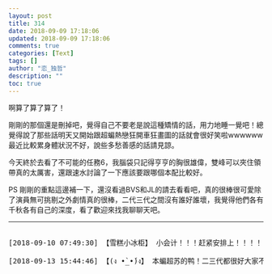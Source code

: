 ```yaml
---
layout: post
title: 314
date: 2018-09-09 17:18:06
updated: 2018-09-09 17:18:06
comments: true
categories: [Text]
tags: []
author: "恋_独哲"
description: ""
toc: true
---
```


<p dir="ltr"  >啊算了算了算了！</p> 
<p dir="ltr"  >剛剛的那個還是刪掉吧，覺得自己不要老是說這種矯情的話，用力地睡一覺吧！總覺得說了那些話明天又開始跟超蝙熱戀狂開車狂畫圖的話就會很好笑啦wwwwww<br />最近比較累身體狀況不好，說些多愁善感的話請見諒。</p> 
<p dir="ltr"  >今天終於去看了不可能的任務6，我腦袋只記得亨亨的胸很雄偉，雙峰可以夾住領帶真的太厲害，還跟速水討論了一下應該要跟哪個本配比較好。</p> 
<p dir="ltr"  >PS 剛剛的重點這邊補一下，還沒看過BVS和JL的請去看看吧，真的很棒很可愛除了演員無可挑剔之外劇情真的很棒，二代三代之間沒有誰好誰壞，我覺得他們各有千秋各有自己的深度，看了歡迎來找我聊聊天吧。</p>

---

<pre>

[2018-09-10 07:49:30] 【雪糕小冰柜】 小会计！！！赶紧安排上！！！！

[2018-09-13 15:44:46] 【(ง •̀_•́)ง】 本蝙超苏的鸭！二三代都很好大家不要有歧视才好

</pre>